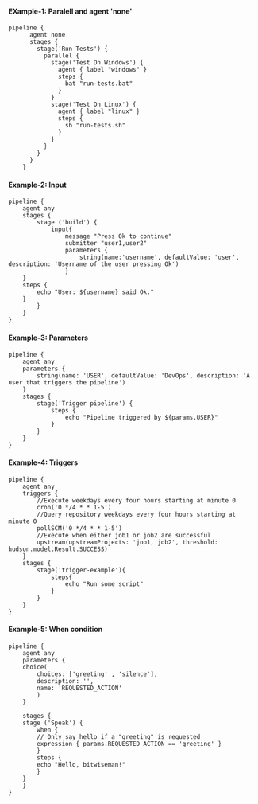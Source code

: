 #### EXample-1: Paralell and agent 'none'
    pipeline {
          agent none
          stages {
            stage('Run Tests') {
              parallel {
                stage('Test On Windows') {
                  agent { label "windows" }
                  steps {
                    bat "run-tests.bat"
                  }
                }
                stage('Test On Linux') {
                  agent { label "linux" }
                  steps {
                    sh "run-tests.sh"
                  }
                }
              }
            }
          }
        }

#### Example-2: Input

    pipeline {
        agent any
        stages {
            stage ('build') {			
                input{
                    message "Press Ok to continue"
                    submitter "user1,user2"
                    parameters {
                        string(name:'username', defaultValue: 'user', description: 'Username of the user pressing Ok')
                    }
		}
		steps { 
			echo "User: ${username} said Ok."
		}
            }
        }
    }
    
#### Example-3: Parameters

	pipeline {
		agent any
		parameters {
			string(name: 'USER', defaultValue: 'DevOps', description: 'A user that triggers the pipeline')
		}
		stages {
			stage('Trigger pipeline') {
				steps {
					echo "Pipeline triggered by ${params.USER}"
				}
			}
		}
	}

#### Example-4: Triggers


	pipeline {
		agent any
		triggers {
			//Execute weekdays every four hours starting at minute 0
			cron('0 */4 * * 1-5')
			//Query repository weekdays every four hours starting at minute 0
			pollSCM('0 */4 * * 1-5')
			//Execute when either job1 or job2 are successful
			upstream(upstreamProjects: 'job1, job2', threshold: hudson.model.Result.SUCCESS)
		}
		stages {
			stage('trigger-example'){
				steps{
					echo "Run some script"
				}
			}
		}
	}

#### Example-5: When condition

	pipeline {
	    agent any
	    parameters {
		choice(
		    choices: ['greeting' , 'silence'],
		    description: '',
		    name: 'REQUESTED_ACTION'
		    )
	    }

	    stages {
		stage ('Speak') {
		    when {
			// Only say hello if a "greeting" is requested
			expression { params.REQUESTED_ACTION == 'greeting' }
		    }
		    steps {
			echo "Hello, bitwiseman!"
		    }
		}
	    }
	}
